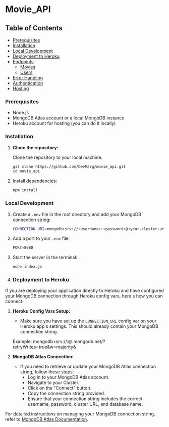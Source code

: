 # Movie_API



## Table of Contents

- [Prerequisites](#prerequisites)
- [Installation](#installation)
- [Local Development](#local-development)
- [Deployment to Heroku](#deployment-to-heroku)
- [Endpoints](#endpoints)
  - [Movies](#movies)
  - [Users](#users)
- [Error Handling](#error-handling)
- [Authentication](#authentication)
- [Hosting](#hosting)


### Prerequisites

- Node.js
- MongoDB Atlas account or a local MongoDB instance
- Heroku account for hosting (you can do it locally)

### Installation

1. **Clone the repository:**

   Clone the repository to your local machine.

   ```sh
   git clone https://github.com/DevMarg/movie_api.git
   cd movie_api

2. Install dependencies:

   ```sh
   npm install
   ```
 ### Local Development

1. Create a `.env` file in the root directory and add your MongoDB connection string:

   ```sh
   CONNECTION_URI=mongodb+srv://<username>:<password>@<your-cluster-url>/<your-database>?retryWrites=true&w=majority

2. Add a port to your `.env` file:  

    ```sh
   PORT=8080
   ```
3. Start the server in the terminal:

    ```sh
    node index.js
    ```

3. ### Deployment to Heroku

If you are deploying your application directly to Heroku and have configured your MongoDB connection through Heroku config vars, here's how you can connect:

1. **Heroku Config Vars Setup:**
   - Make sure you have set up the `CONNECTION_URI` config var on your Heroku app's settings. This should already contain your MongoDB connection string.

   Example: mongodb+srv://<username>:<password>@<clusterName>.mongodb.net/<dataBaseName>?retryWrites=true&w=majority&<appName>

2. **MongoDB Atlas Connection:**
   - If you need to retrieve or update your MongoDB Atlas connection string, follow these steps:
     - Log in to your MongoDB Atlas account.
     - Navigate to your Cluster.
     - Click on the "Connect" button.
     - Copy the connection string provided.
     - Ensure that your connection string includes the correct username, password, cluster URL, and database name.

For detailed instructions on managing your MongoDB connection string, refer to [MongoDB Atlas Documentation](https://www.mongodb.com/docs/atlas/troubleshoot-connection/#special-characters-in-connection-string-password).


